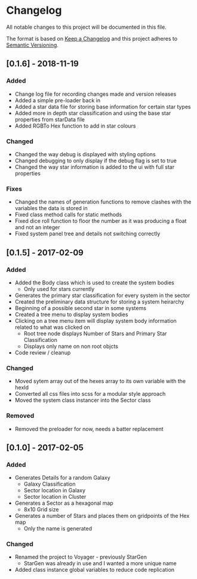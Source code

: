 # Changelog
All notable changes to this project will be documented in this file.

The format is based on [Keep a Changelog](http://keepachangelog.com/en/1.0.0/)
and this project adheres to [Semantic Versioning](http://semver.org/spec/v2.0.0.html).

## [0.1.6] - 2018-11-19
### Added
- Change log file for recording changes made and version releases
- Added a simple pre-loader back in
- Added a star data file for storing base information for certain star types
- Added more in depth star classification and using the base star properties from starData file
- Added RGBTo Hex function to add in star colours

### Changed
- Changed the way debug is displayed with styling options
- Changed debugging to only display if the debug flag is set to true
- Changed the way star information is added to the ui with full star properties

### Fixes
- Changed the names of generation functions to remove clashes with the variables the data is stored in
- Fixed class method calls for static methods
- Fixed dice roll function to floor the number as it was producing a float and not an integer
- Fixed system panel tree and details not switching correctly

## [0.1.5] - 2017-02-09
### Added
- Added the Body class which is used to create the system bodies
  + Only used for stars currently
- Generates the primary star classification for every system in the sector
- Created the preliminary data structure for storing a system heirarchy
- Beginning of a possible second star in some systems
- Created a tree menu to display system bodies
- Clicking on a tree menu item will display system body information related to what was clicked on
  + Root tree node displays Number of Stars and Primary Star Classification
  + Displays only name on non root objcts
- Code review / cleanup

### Changed
- Moved sytem array out of the hexes array to its own variable with the hexId
- Converted all css files into scss for a modular style approach
- Moved the system class instancer into the Sector class

### Removed
- Removed the preloader for now, needs a batter replacement

## [0.1.0] - 2017-02-05
### Added
- Generates Details for a random Galaxy
  + Galaxy Classification
  + Sector location in Galaxy
  + Sector location in Cluster
- Generates a Sector as a hexagonal map
  + 8x10 Grid size
- Generates a number of Stars and places them on gridpoints of the Hex map
  + Only the name is generated

### Changed
- Renamed the project to Voyager - previously StarGen
  + StarGen was already in use and I wanted a more unique name
- Added class instance global variables to reduce code replication